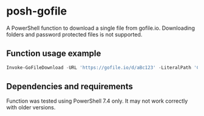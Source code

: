 # posh-gofile
A PowerShell function to download a single file from gofile.io.
Downloading folders and password protected files is not supported.

## Function usage example
```powershell
Invoke-GoFileDownload -URL 'https://gofile.io/d/aBc123' -LiteralPath 'C:\Download\MyFile.txt'
```

## Dependencies and requirements
Function was tested using PowerShell 7.4 only. It may not work correctly with older versions.

